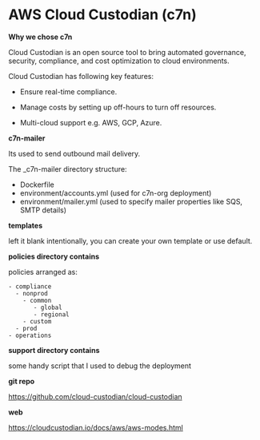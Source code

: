 # AWS Cloud Custodian (c7n)

**Why we chose c7n**

Cloud Custodian is an open source tool to bring automated governance, security, compliance, and cost optimization to cloud environments. 

Cloud Custodian has following key features:

- Ensure real-time compliance.

- Manage costs by setting up off-hours to turn off resources.

- Multi-cloud support e.g. AWS, GCP, Azure.


**c7n-mailer**

Its used to send outbound mail delivery.

The _c7n-mailer directory structure:
- Dockerfile
- environment/accounts.yml (used for c7n-org deployment)
- environment/mailer.yml (used to specify mailer properties like SQS, SMTP details)

**templates**

left it blank intentionally, you can create your own template or use default.

**policies directory contains**

policies arranged as:
```
- compliance
  - nonprod
    - common
       - global
       - regional
    - custom
  - prod
- operations
```

**support directory contains**

some handy script that I used to debug the deployment

**git repo**

https://github.com/cloud-custodian/cloud-custodian

**web**

https://cloudcustodian.io/docs/aws/aws-modes.html
